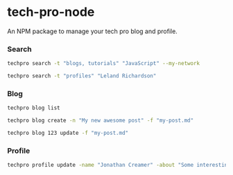 tech-pro-node
=============
An NPM package to manage your tech pro blog and profile.

### Search
```bash
techpro search -t "blogs, tutorials" "JavaScript" --my-network
```

```bash
techpro search -t "profiles" "Leland Richardson"
```

### Blog

```bash
techpro blog list
```

```bash
techpro blog create -n "My new awesome post" -f "my-post.md"
```

```bash
techpro blog 123 update -f "my-post.md"
```

### Profile

```bash
techpro profile update -name "Jonathan Creamer" -about "Some interesting ###facts about me"
```
